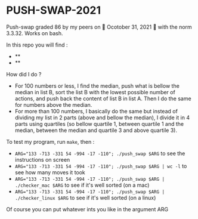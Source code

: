# PUSH-SWAP-2021
Push-swap graded 86 by my peers on 🎃 Ocotober 31, 2021 🎃 with the norm 3.3.32. Works on bash.

In this repo you will find : 
- **
- **

How did I do ?
- For 100 numbers or less, I find the median, push what is bellow the median in list B, sort the list B with the lowest possible number of actions, and push back the content of list B in list A. Then I do the same for numbers above the median. 
- For more than 100 numbers, I basically do the same but instead of dividing my list in 2 parts (above and bellow the median), I divide it in 4 parts using quartiles (so bellow quartile 1, between quartile 1 and the median, between the median and quartile 3 and above quartile 3). 

To test my program, run `make`, then :
- `ARG="133 -713 -331 54 -994 -17 -110"; ./push_swap $ARG` to see the instructions on screen
- `ARG="133 -713 -331 54 -994 -17 -110"; ./push_swap $ARG | wc -l` to see how many moves it took
- `ARG="133 -713 -331 54 -994 -17 -110"; ./push_swap $ARG | ./checker_mac $ARG` to see if it's well sorted (on a mac)
- `ARG="133 -713 -331 54 -994 -17 -110"; ./push_swap $ARG | ./checker_linux $ARG` to see if it's well sorted (on a linux)

Of course you can put whatever ints you like in the argument ARG
